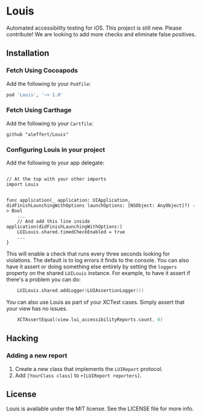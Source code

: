 # Louis
Automated accessibility testing for iOS. This project is still new. Please
contribute! We are looking to add more checks and eliminate false positives.

## Installation

### Fetch Using Cocoapods

Add the following to your ``Podfile``:
```ruby
pod 'Louis', '~> 1.0'
```

### Fetch Using Carthage

Add the following to your ``Cartfile``:
```
github "aleffert/Louis"
```


### Configuring Louis in your project

Add the following to your app delegate:

```

// At the top with your other imports
import Louis


func application(_ application: UIApplication, didFinishLaunchingWithOptions launchOptions: [NSObject: AnyObject]?) -> Bool
    ...
    // And add this line inside application(didFinishLaunchingWithOptions:)
    LUILouis.shared.timedCheckEnabled = true
    ...
}
```

This will enable a check that runs every three seconds looking for violations.
The default is to log errors it finds to the console. You can also have it
assert or doing something else entirely by setting the ``loggers``
property on the shared ``LUILouis`` instance. For example, to have it assert
if there's a problem you can do:
```swift
    LUILouis.shared.addLogger(LUIAssertionLogger())
```

You can also use Louis as part of your XCTest cases. Simply assert that your
view has no issues.
```swift
    XCTAssertEqual(view.lui_accessibilityReports.count, 0)
```


## Hacking

### Adding a new report

1. Create a new class that implements the ``LUIReport`` protocol.
2. Add ``[YourClass class]`` to ``+[LUIReport reporters]``.

## License

Louis is available under the MIT license. See the LICENSE file for more info.
